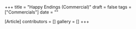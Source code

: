 +++
title = "Happy Endings (Commercial)"
draft = false
tags = ["Commercials"]
date = ""

[Article]
contributors = []
gallery = []
+++